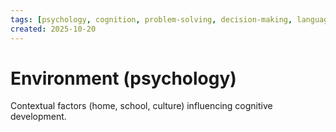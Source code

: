 ```yaml
---
tags: [psychology, cognition, problem-solving, decision-making, language, intelligence, testing, heuristics, bias]
created: 2025-10-20
---
```

# Environment (psychology)

Contextual factors (home, school, culture) influencing cognitive development.
